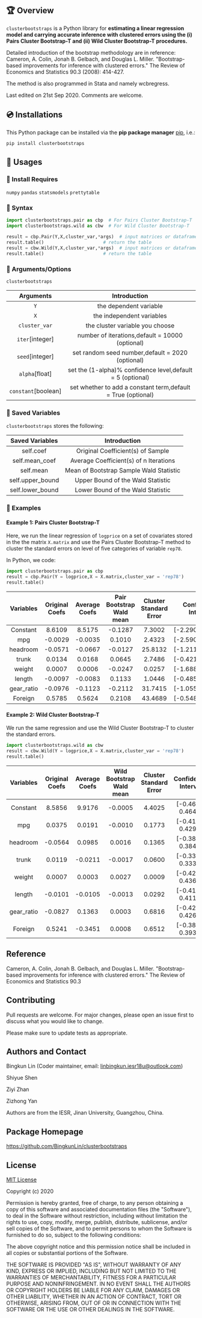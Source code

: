 ## 🏆 Overview

`clusterbootstraps` is a Python library for **estimating a linear regression model and carrying accurate inference with clustered errors using the (i) Pairs Cluster Bootstrap-T and (ii) Wild Cluster Bootstrap-T procedures.**

Detailed introduction of the bootstrap methodology are in reference: Cameron, A. Colin, Jonah B. Gelbach, and Douglas L. Miller. "Bootstrap-based improvements for inference with clustered errors." The Review of Economics and Statistics 90.3 (2008): 414-427.

The method is also programmed in Stata and namely wcbregress.

Last edited on 21st Sep 2020. Comments are welcome. 

## 💿 Installations

This Python package can be installed via the **pip package manager** [pip](https://pip.pypa.io/en/stable/), i.e.:

```bash
pip install clusterbootstraps
```


## 🎷 Usages

### 🎷 Install Requires
`numpy` `pandas`  `statsmodels` `prettytable`

### 🎷 Syntax
```python
import clusterbootstraps.pair as cbp  # For Pairs Cluster Bootstrap-T
import clusterbootstraps.wild as cbw  # For Wild Cluster Bootstrap-T

result = cbp.Pair(Y,X,cluster_var,*args)  # input matrices or dataframes
result.table()                      # return the table
result = cbw.Wild(Y,X,cluster_var,*args)  # input matrices or dataframes
result.table()                      # return the table
```         
### 🎷 Arguments/Options
`clusterbootstraps`

Arguments|Introduction
:---:|:---:
`Y`|the dependent variable
`X`|the independent variables
`cluster_var`|the cluster variable you choose
`iter`[integer]|number of iterations,default = 10000 (optional)
`seed`[integer]|set random seed number,default = 2020 (optional)
`alpha`[float]|set the (1-alpha)% confidence level,default = 5 (optional)
`constant`[boolean]|set whether to add a constant term,default = True (optional)

### 🎷 Saved Variables
`clusterbootstraps` stores the following:

Saved Variables|Introduction
:---:|:---:
self.coef|Original Coefficient(s) of Sample
self.mean_coef|Average Coefficient(s) of n Iterations
self.mean|Mean of Bootstrap Sample Wald Statistic
self.upper_bound|Upper Bound of the Wald Statistic
self.lower_bound|Lower Bound of the Wald Statistic

### 🎷 Examples

#### Example 1: Pairs Cluster Bootstrap-T
Here, we run the linear regression of `logprice` on a set of covariates stored in the the matrix `X.matrix` and use the Pairs Cluster Bootstrap-T method to cluster the standard errors on level of five categories of variable `rep78`. 

In Python, we code:

```python
import clusterbootstraps.pair as cbp
result = cbp.Pair(Y = logprice,X = X.matrix,cluster_var = 'rep78')
result.table() 
```
Variables  | Original Coefs | Average Coefs | Pair Bootstrap Wald mean | Cluster Standard Error | Confidence Interval 
:---:|:---:|:---:|:---:|:---:|:---:
Constant|8.6109|8.5175|-0.1287|7.3002|[-2.2901,0.5436] 
mpg|-0.0029|-0.0035|0.1010|2.4323|[-2.5909,1.3779]   
headroom|-0.0571|-0.0667|-0.0127|25.8132|[-1.2115,1.0439]  
trunk|0.0134|0.0168|0.0645|2.7486|[-0.4213,1.1609]   
weight|0.0007|0.0006|-0.0247|0.0257|[-1.6886,2.6269]   
length|-0.0097|-0.0083|0.1133|1.0446|[-0.4850,0.8579]   
gear_ratio|-0.0976|-0.1123|-0.2112|31.7415|[-1.0551,0.6560]   
Foreign|0.5785|0.5624|0.2108|43.4689|[-0.5486,1.3473]

#### Example 2: Wild Cluster Bootstrap-T
We run the same regression and use the Wild Cluster Bootstrap-T to cluster the standard errors.

```python
import clusterbootstraps.wild as cbw
result = cbw.Wild(Y = logprice,X = X.matrix,cluster_var = 'rep78')
result.table() 
```
Variables  | Original Coefs | Average Coefs | Wild Bootstrap Wald mean | Cluster Standard Error | Confidence Interval 
:---:|:---:|:---:|:---:|:---:|:---:
Constant|8.5856|9.9176|-0.0005|4.4025|[-0.4649, 0.4647] 
mpg|0.0375|0.0191|-0.0010|0.1773|[-0.4189, 0.4291]  
headroom|-0.0564|0.0985|0.0016|0.1365|[-0.3862, 0.3843]  
trunk|0.0119|-0.0211|-0.0017|0.0600|[-0.3365, 0.3335]   
weight|0.0007|0.0003|0.0027|0.0009|[-0.4297, 0.4361]  
length|-0.0101|-0.0105|-0.0013|0.0292|[-0.4131, 0.4112]  
gear_ratio|-0.0827|0.1363|0.0003|0.6816|[-0.4283, 0.4262]  
Foreign|0.5241|-0.3451|0.0008|0.6512|[-0.3800, 0.3930]  


## Reference
Cameron, A. Colin, Jonah B. Gelbach, and Douglas L. Miller. "Bootstrap-based improvements for inference with clustered errors." The Review of Economics and Statistics 90.3


## Contributing
Pull requests are welcome. For major changes, please open an issue first to discuss what you would like to change.

Please make sure to update tests as appropriate.

## Authors and Contact
Bingkun Lin (Coder maintainer, email: linbingkun.iesr18u@outlook.com)

Shiyue Shen 

Ziyi Zhan 

Zizhong Yan

Authors are from the IESR, Jinan University, Guangzhou, China.

## Package Homepage
https://github.com/BingkunLin/clusterbootstraps


## License
[MIT License](https://choosealicense.com/licenses/mit/)

Copyright (c) 2020 

Permission is hereby granted, free of charge, to any person obtaining a copy
of this software and associated documentation files (the "Software"), to deal
in the Software without restriction, including without limitation the rights
to use, copy, modify, merge, publish, distribute, sublicense, and/or sell
copies of the Software, and to permit persons to whom the Software is
furnished to do so, subject to the following conditions:

The above copyright notice and this permission notice shall be included in all
copies or substantial portions of the Software.

THE SOFTWARE IS PROVIDED "AS IS", WITHOUT WARRANTY OF ANY KIND, EXPRESS OR
IMPLIED, INCLUDING BUT NOT LIMITED TO THE WARRANTIES OF MERCHANTABILITY,
FITNESS FOR A PARTICULAR PURPOSE AND NONINFRINGEMENT. IN NO EVENT SHALL THE
AUTHORS OR COPYRIGHT HOLDERS BE LIABLE FOR ANY CLAIM, DAMAGES OR OTHER
LIABILITY, WHETHER IN AN ACTION OF CONTRACT, TORT OR OTHERWISE, ARISING FROM,
OUT OF OR IN CONNECTION WITH THE SOFTWARE OR THE USE OR OTHER DEALINGS IN THE
SOFTWARE.

